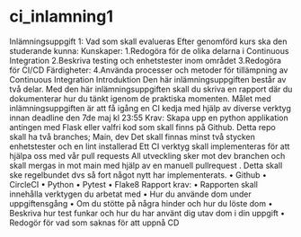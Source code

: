 # ci_inlamning1
Inlämningsuppgift 1:
Vad som skall evalueras
Efter genomförd kurs ska den studerande kunna:
Kunskaper:
1.Redogöra för de olika delarna i Continuous Integration
2.Beskriva testing och enhetstester inom området
3.Redogöra för CI/CD
Färdigheter:
4.Använda processer och metoder för tillämpning av Continuous Integration
Introduktion
Den här inlämningsuppgiften består av två delar. Med den här inlämningsuppgiften skall du skriva en rapport där du 
dokumenterar hur du tänkt igenom de praktiska momenten. 
Målet med inlämningsuppgiften är att få igång en CI kedja med hjälp av diverse verktyg innan deadline den 7de maj kl 
23:55
Krav:
Skapa upp en python applikation antingen med Flask eller valfri kod som skall finns på Github. Detta repo skall ha två 
branches; Main, dev
Det skall finnas minst två stycken enhetstester och en lint installerad
Ett CI verktyg skall implementeras för att hjälpa oss med vår pull requests
All utveckling sker mot dev branchen och skall mergas in mot main med hjälp av en manuell pullrequest . Detta skall ske 
regelbundet dvs så fort något nytt har implementerats.
• Github
• CircleCI
• Python
• Pytest
• Flake8
Rapport krav:
• Rapporten skall innehålla verktygen du arbetat med
• Hur du använde dom under uppgiftensgång
• Om du stötte på några hinder och hur du löste dom
• Beskriva hur test funkar och hur du har använt dig utav dom i din uppgift
• Redogör för vad som saknas för att uppnå CD
